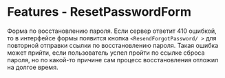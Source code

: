 # Features - ResetPasswordForm

Форма по восстановлению пароля. Если сервер ответит 410 ошибкой, то в интерфейсе формы появится кнопка `<ResendForgotPassword/ >` для повторной отправки ссылки по восстановлению пароля. Такая ошибка может прийти, если пользователь успел пройти по ссылке сброса пароля, но по какой-то причине сам процесс восстановления отложил на долгое время.